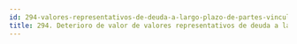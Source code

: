 ```yaml
---
id: 294-valores-representativos-de-deuda-a-largo-plazo-de-partes-vinculadas
title: 294. Deterioro de valor de valores representativos de deuda a largo plazo de partes vinculadas
---
```

